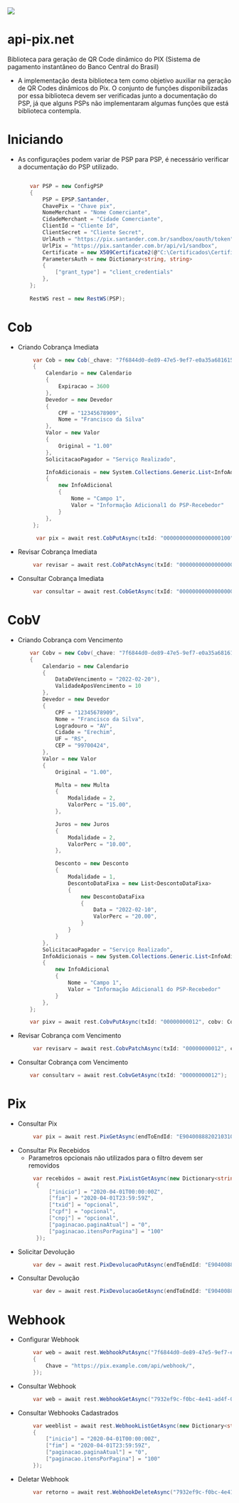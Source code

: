 <img src="https://www.bcb.gov.br/content/estabilidadefinanceira/piximg/logo_pix.png"> 

# api-pix.net
Biblioteca para geração de QR Code dinâmico do PIX (Sistema de pagamento instantâneo do Banco Central do Brasil)

* A implementação desta biblioteca tem como objetivo auxiliar na geração de QR Codes dinâmicos do Pix. O conjunto de funções disponibilizadas por essa biblioteca devem ser verificadas junto a documentação do PSP, já que alguns PSPs não implementaram algumas funções que está biblioteca contempla.


# Iniciando
  * As configurações podem variar de PSP para PSP, é necessário verificar a documentação do PSP utilizado.
 ```C#

        var PSP = new ConfigPSP
        {
            PSP = EPSP.Santander,
            ChavePix = "Chave pix",
            NomeMerchant = "Nome Comerciante",
            CidadeMerchant = "Cidade Comerciante",
            ClientId = "Cliente Id",
            ClientSecret = "Cliente Secret",
            UrlAuth = "https://pix.santander.com.br/sandbox/oauth/token",
            UrlPix = "https://pix.santander.com.br/api/v1/sandbox",
            Certificate = new X509Certificate2(@"C:\Certificados\Certificado.cer"),
            ParametersAuth = new Dictionary<string, string>
            {
                ["grant_type"] = "client_credentials"
            },
        };
        
        RestWS rest = new RestWS(PSP);
 ````
 # Cob
 * Criando Cobrança Imediata
```C#
        var Cob = new Cob(_chave: "7f6844d0-de89-47e5-9ef7-e0a35a681615")
        {
            Calendario = new Calendario
            {
                Expiracao = 3600
            },
            Devedor = new Devedor
            {
                CPF = "12345678909",
                Nome = "Francisco da Silva"
            },
            Valor = new Valor
            {
                Original = "1.00"
            },
            SolicitacaoPagador = "Serviço Realizado",

            InfoAdicionais = new System.Collections.Generic.List<InfoAdicional>
            {
                new InfoAdicional
                {
                    Nome = "Campo 1",
                    Valor = "Informação Adicional1 do PSP-Recebedor"
                }
            },
        };
        
         var pix = await rest.CobPutAsync(txId: "000000000000000000100", cob: Cob);
````
 * Revisar Cobrança Imediata
```C#
        var revisar = await rest.CobPatchAsync(txId: "000000000000000000100", cob: Cob); 
````
 * Consultar Cobrança Imediata
```C#
        var consultar = await rest.CobGetAsync(txId: "000000000000000000100");
````
# CobV
* Criando Cobrança com Vencimento
```C#
       var Cobv = new Cobv(_chave: "7f6844d0-de89-47e5-9ef7-e0a35a681615")
       {
           Calendario = new Calendario
           {
               DataDeVencimento = "2022-02-20"),
               ValidadeAposVencimento = 10
           },
           Devedor = new Devedor
           {
               CPF = "12345678909",
               Nome = "Francisco da Silva",
               Logradouro = "AV",
               Cidade = "Erechim",
               UF = "RS",
               CEP = "99700424",
           },
           Valor = new Valor
           {
               Original = "1.00",

               Multa = new Multa
               {
                   Modalidade = 2,
                   ValorPerc = "15.00",
               },

               Juros = new Juros
               {
                   Modalidade = 2,
                   ValorPerc = "10.00",
               },

               Desconto = new Desconto
               {
                   Modalidade = 1,
                   DescontoDataFixa = new List<DescontoDataFixa>
                   {
                       new DescontoDataFixa
                       {
                           Data = "2022-02-10",
                           ValorPerc = "20.00",
                       }
                   }
               }
           },
           SolicitacaoPagador = "Serviço Realizado",
           InfoAdicionais = new System.Collections.Generic.List<InfoAdicional>
           {
               new InfoAdicional
               {
                   Nome = "Campo 1",
                   Valor = "Informação Adicional1 do PSP-Recebedor"
               }
           },
       };

       var pixv = await rest.CobvPutAsync(txId: "00000000012", cobv: Cobv);
````
 * Revisar Cobrança com Vencimento
```C#
        var revisarv = await rest.CobvPatchAsync(txId: "00000000012", cobv: Cobv);
````
 * Consultar Cobrança com Vencimento
```C#
       var consultarv = await rest.CobvGetAsync(txId: "00000000012");
````
# Pix
* Consultar Pix
```C#
        var pix = await rest.PixGetAsync(endToEndId: "E9040088820210310181400008883206");
````
* Consultar Pix Recebidos
  * Parametros opcionais não utilizados para o filtro devem ser removidos 
```C#
        var recebidos = await rest.PixListGetAsync(new Dictionary<string, string>
         {
             ["inicio"] = "2020-04-01T00:00:00Z",
             ["fim"] = "2020-04-01T23:59:59Z",
             ["txid"] = "opcional",
             ["cpf"] = "opcional",
             ["cnpj"] = "opcional",
             ["paginacao.paginaAtual"] = "0",
             ["paginacao.itensPorPagina"] = "100"
         });
````
* Solicitar Devolução
```C#
        var dev = await rest.PixDevolucaoPutAsync(endToEndId: "E9040088820210310181400008883206", id: "1");
````
 * Consultar Devolução
```C#
        var dev = await rest.PixDevolucaoGetAsync(endToEndId: "E9040088820210310181400008883206", id: "1");
````
# Webhook
 * Configurar Webhook
```C#
        var web = await rest.WebhookPutAsync("7f6844d0-de89-47e5-9ef7-e0a35a681615", new Webhook
        {
            Chave = "https://pix.example.com/api/webhook/",
        });
```
* Consultar Webhook
```C#
        var web = await rest.WebhookGetAsync("7932ef9c-f0bc-4e41-ad4f-0866102b519f");
```
* Consultar Webhooks Cadastrados
```C#
        var weeblist = await rest.WebhookListGetAsync(new Dictionary<string, string>
        {
            ["inicio"] = "2020-04-01T00:00:00Z",
            ["fim"] = "2020-04-01T23:59:59Z",
            ["paginacao.paginaAtual"] = "0",
            ["paginacao.itensPorPagina"] = "100"
        });
```
* Deletar Webhook
```C#
        var retorno = await rest.WebhookDeleteAsync("7932ef9c-f0bc-4e41-ad4f-0866102b519f");
```

